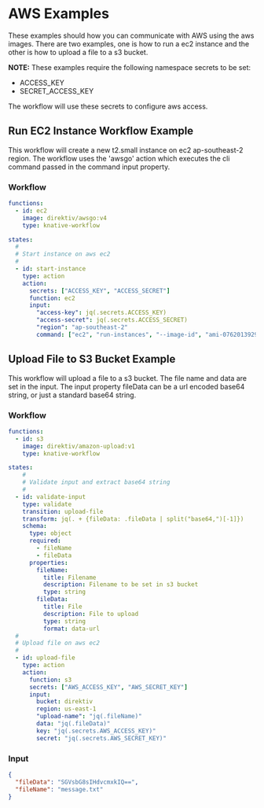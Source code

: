# AWS Examples

These examples should how you can communicate with AWS using the aws images. There are two examples, one is how to run a ec2 instance and the other is how to upload a file to a s3 bucket. 

**NOTE:** These examples require the following namespace secrets to be set:
 - ACCESS_KEY
 - SECRET_ACCESS_KEY

The workflow will use these secrets to configure aws access.

## Run EC2 Instance Workflow Example
This workflow will create a new t2.small instance on ec2 ap-southeast-2 region. The workflow uses the 'awsgo' action which executes the cli command passed in the command input property.

### Workflow
```yaml
functions:
  - id: ec2
    image: direktiv/awsgo:v4
    type: knative-workflow

states:
  #
  # Start instance on aws ec2
  #
  - id: start-instance
    type: action
    action:
      secrets: ["ACCESS_KEY", "ACCESS_SECRET"]
      function: ec2
      input: 
        "access-key": jq(.secrets.ACCESS_KEY)
        "access-secret": jq(.secrets.ACCESS_SECRET)
        "region": "ap-southeast-2"
        command: ["ec2", "run-instances", "--image-id", "ami-07620139298af599e" ,"--instance-type", "t2.small"]
```

## Upload File to S3 Bucket Example
This workflow will upload a file to a s3 bucket. The file name and data are set in the input. The input property fileData can be a url encoded base64 string, or just a standard base64 string.

### Workflow
```yaml
functions:
  - id: s3
    image: direktiv/amazon-upload:v1
    type: knative-workflow

states:
    #
    # Validate input and extract base64 string
    #
  - id: validate-input
    type: validate
    transition: upload-file
    transform: jq(. + {fileData: .fileData | split("base64,")[-1]})
    schema:
      type: object
      required:
        - fileName
        - fileData
      properties:
        fileName:
          title: Filename
          description: Filename to be set in s3 bucket
          type: string
        fileData:
          title: File
          description: File to upload
          type: string
          format: data-url
  #
  # Upload file on aws ec2
  #
  - id: upload-file
    type: action
    action:
      function: s3
      secrets: ["AWS_ACCESS_KEY", "AWS_SECRET_KEY"]
      input:
        bucket: direktiv
        region: us-east-1
        "upload-name": "jq(.fileName)"
        data: "jq(.fileData)"
        key: "jq(.secrets.AWS_ACCESS_KEY)"
        secret: "jq(.secrets.AWS_SECRET_KEY)"
```

### Input
```json
{
  "fileData": "SGVsbG8sIHdvcmxkIQ==",
  "fileName": "message.txt"
}
```